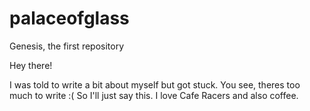 # palaceofglass
Genesis, the first repository

Hey there!

I was told to write a bit about myself but got stuck.
You see, theres too much to write :( So I'll just say this.
I love Cafe Racers and also coffee.

